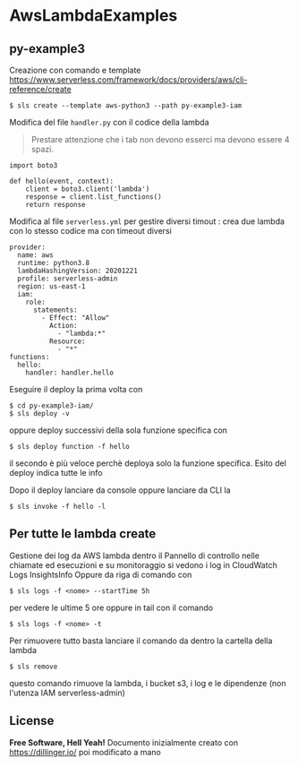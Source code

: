 # AwsLambdaExamples

## py-example3
Creazione con comando e template https://www.serverless.com/framework/docs/providers/aws/cli-reference/create
```
$ sls create --template aws-python3 --path py-example3-iam
```

Modifica del file `handler.py` con il codice della lambda
> Prestare attenzione che i tab non devono esserci ma devono essere 4 spazi.
```
import boto3

def hello(event, context):
    client = boto3.client('lambda')
    response = client.list_functions()
    return response

```

Modifica al file `serverless.yml`  per gestire diversi timout : crea due lambda con lo stesso codice ma con timeout diversi
```
provider:
  name: aws
  runtime: python3.8
  lambdaHashingVersion: 20201221 
  profile: serverless-admin
  region: us-east-1
  iam:
    role:
      statements:
        - Effect: "Allow"
          Action:
            - "lambda:*"
          Resource: 
            - "*"
functions:
  hello:
    handler: handler.hello

```
Eseguire il deploy la prima volta con 
```
$ cd py-example3-iam/
$ sls deploy -v
```
oppure deploy successivi della sola funzione specifica con
```
$ sls deploy function -f hello
```
il secondo è più veloce perchè deploya solo la funzione specifica.
Esito del deploy indica tutte le info

Dopo il deploy lanciare da console oppure lanciare da CLI la
```
$ sls invoke -f hello -l

```

## Per tutte le lambda create
Gestione dei log da AWS lambda dentro il Pannello di controllo nelle chiamate ed esecuzioni e su monitoraggio si vedono i log in CloudWatch Logs InsightsInfo
Oppure da riga di comando con
```
$ sls logs -f <nome> --startTime 5h
```
per vedere le ultime 5 ore oppure in tail con il comando
```
$ sls logs -f <nome> -t 
```
Per rimuovere tutto basta lanciare il comando da dentro la cartella della lambda
```
$ sls remove
```
questo comando rimuove la lambda, i bucket s3, i log e le dipendenze (non l'utenza IAM serverless-admin)

## License
**Free Software, Hell Yeah!**
Documento inizialmente creato con https://dillinger.io/ poi modificato a mano